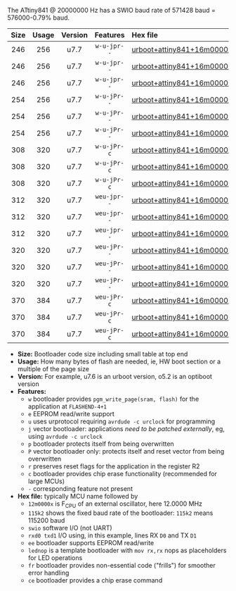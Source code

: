 The ATtiny841 @ 20000000 Hz has a SWIO baud rate of 571428 baud = 576000-0.79% baud.

|Size|Usage|Version|Features|Hex file|
|:-:|:-:|:-:|:-:|:--|
|246|256|u7.7|`w-u-jpr--`|[urboot+attiny841+16m0000x++460k8_swio_rxa2_txa1_lednop.hex](https://raw.githubusercontent.com/stefanrueger/urboot.hex/main/mcus/attiny841/external_oscillator/fcpu+16m0000_Hz/br++460k8_bps/urboot+attiny841+16m0000x++460k8_swio_rxa2_txa1_lednop.hex)|
|246|256|u7.7|`w-u-jpr--`|[urboot+attiny841+16m0000x++460k8_swio_rxa4_txa5_lednop.hex](https://raw.githubusercontent.com/stefanrueger/urboot.hex/main/mcus/attiny841/external_oscillator/fcpu+16m0000_Hz/br++460k8_bps/urboot+attiny841+16m0000x++460k8_swio_rxa4_txa5_lednop.hex)|
|246|256|u7.7|`w-u-jpr--`|[urboot+attiny841+16m0000x++460k8_swio_rxb2_txa7_lednop.hex](https://raw.githubusercontent.com/stefanrueger/urboot.hex/main/mcus/attiny841/external_oscillator/fcpu+16m0000_Hz/br++460k8_bps/urboot+attiny841+16m0000x++460k8_swio_rxb2_txa7_lednop.hex)|
|254|256|u7.7|`w-u-jPr--`|[urboot+attiny841+16m0000x++460k8_swio_rxa2_txa1.hex](https://raw.githubusercontent.com/stefanrueger/urboot.hex/main/mcus/attiny841/external_oscillator/fcpu+16m0000_Hz/br++460k8_bps/urboot+attiny841+16m0000x++460k8_swio_rxa2_txa1.hex)|
|254|256|u7.7|`w-u-jPr--`|[urboot+attiny841+16m0000x++460k8_swio_rxa4_txa5.hex](https://raw.githubusercontent.com/stefanrueger/urboot.hex/main/mcus/attiny841/external_oscillator/fcpu+16m0000_Hz/br++460k8_bps/urboot+attiny841+16m0000x++460k8_swio_rxa4_txa5.hex)|
|254|256|u7.7|`w-u-jPr--`|[urboot+attiny841+16m0000x++460k8_swio_rxb2_txa7.hex](https://raw.githubusercontent.com/stefanrueger/urboot.hex/main/mcus/attiny841/external_oscillator/fcpu+16m0000_Hz/br++460k8_bps/urboot+attiny841+16m0000x++460k8_swio_rxb2_txa7.hex)|
|308|320|u7.7|`w-u-jPr-c`|[urboot+attiny841+16m0000x++460k8_swio_rxa2_txa1_lednop_fr_ce.hex](https://raw.githubusercontent.com/stefanrueger/urboot.hex/main/mcus/attiny841/external_oscillator/fcpu+16m0000_Hz/br++460k8_bps/urboot+attiny841+16m0000x++460k8_swio_rxa2_txa1_lednop_fr_ce.hex)|
|308|320|u7.7|`w-u-jPr-c`|[urboot+attiny841+16m0000x++460k8_swio_rxa4_txa5_lednop_fr_ce.hex](https://raw.githubusercontent.com/stefanrueger/urboot.hex/main/mcus/attiny841/external_oscillator/fcpu+16m0000_Hz/br++460k8_bps/urboot+attiny841+16m0000x++460k8_swio_rxa4_txa5_lednop_fr_ce.hex)|
|308|320|u7.7|`w-u-jPr-c`|[urboot+attiny841+16m0000x++460k8_swio_rxb2_txa7_lednop_fr_ce.hex](https://raw.githubusercontent.com/stefanrueger/urboot.hex/main/mcus/attiny841/external_oscillator/fcpu+16m0000_Hz/br++460k8_bps/urboot+attiny841+16m0000x++460k8_swio_rxb2_txa7_lednop_fr_ce.hex)|
|312|320|u7.7|`weu-jpr--`|[urboot+attiny841+16m0000x++460k8_swio_rxa2_txa1_ee_lednop.hex](https://raw.githubusercontent.com/stefanrueger/urboot.hex/main/mcus/attiny841/external_oscillator/fcpu+16m0000_Hz/br++460k8_bps/urboot+attiny841+16m0000x++460k8_swio_rxa2_txa1_ee_lednop.hex)|
|312|320|u7.7|`weu-jpr--`|[urboot+attiny841+16m0000x++460k8_swio_rxa4_txa5_ee_lednop.hex](https://raw.githubusercontent.com/stefanrueger/urboot.hex/main/mcus/attiny841/external_oscillator/fcpu+16m0000_Hz/br++460k8_bps/urboot+attiny841+16m0000x++460k8_swio_rxa4_txa5_ee_lednop.hex)|
|312|320|u7.7|`weu-jpr--`|[urboot+attiny841+16m0000x++460k8_swio_rxb2_txa7_ee_lednop.hex](https://raw.githubusercontent.com/stefanrueger/urboot.hex/main/mcus/attiny841/external_oscillator/fcpu+16m0000_Hz/br++460k8_bps/urboot+attiny841+16m0000x++460k8_swio_rxb2_txa7_ee_lednop.hex)|
|320|320|u7.7|`weu-jPr--`|[urboot+attiny841+16m0000x++460k8_swio_rxa2_txa1_ee.hex](https://raw.githubusercontent.com/stefanrueger/urboot.hex/main/mcus/attiny841/external_oscillator/fcpu+16m0000_Hz/br++460k8_bps/urboot+attiny841+16m0000x++460k8_swio_rxa2_txa1_ee.hex)|
|320|320|u7.7|`weu-jPr--`|[urboot+attiny841+16m0000x++460k8_swio_rxa4_txa5_ee.hex](https://raw.githubusercontent.com/stefanrueger/urboot.hex/main/mcus/attiny841/external_oscillator/fcpu+16m0000_Hz/br++460k8_bps/urboot+attiny841+16m0000x++460k8_swio_rxa4_txa5_ee.hex)|
|320|320|u7.7|`weu-jPr--`|[urboot+attiny841+16m0000x++460k8_swio_rxb2_txa7_ee.hex](https://raw.githubusercontent.com/stefanrueger/urboot.hex/main/mcus/attiny841/external_oscillator/fcpu+16m0000_Hz/br++460k8_bps/urboot+attiny841+16m0000x++460k8_swio_rxb2_txa7_ee.hex)|
|370|384|u7.7|`weu-jPr-c`|[urboot+attiny841+16m0000x++460k8_swio_rxa2_txa1_ee_lednop_fr_ce.hex](https://raw.githubusercontent.com/stefanrueger/urboot.hex/main/mcus/attiny841/external_oscillator/fcpu+16m0000_Hz/br++460k8_bps/urboot+attiny841+16m0000x++460k8_swio_rxa2_txa1_ee_lednop_fr_ce.hex)|
|370|384|u7.7|`weu-jPr-c`|[urboot+attiny841+16m0000x++460k8_swio_rxa4_txa5_ee_lednop_fr_ce.hex](https://raw.githubusercontent.com/stefanrueger/urboot.hex/main/mcus/attiny841/external_oscillator/fcpu+16m0000_Hz/br++460k8_bps/urboot+attiny841+16m0000x++460k8_swio_rxa4_txa5_ee_lednop_fr_ce.hex)|
|370|384|u7.7|`weu-jPr-c`|[urboot+attiny841+16m0000x++460k8_swio_rxb2_txa7_ee_lednop_fr_ce.hex](https://raw.githubusercontent.com/stefanrueger/urboot.hex/main/mcus/attiny841/external_oscillator/fcpu+16m0000_Hz/br++460k8_bps/urboot+attiny841+16m0000x++460k8_swio_rxb2_txa7_ee_lednop_fr_ce.hex)|

- **Size:** Bootloader code size including small table at top end
- **Usage:** How many bytes of flash are needed, ie, HW boot section or a multiple of the page size
- **Version:** For example, u7.6 is an urboot version, o5.2 is an optiboot version
- **Features:**
  + `w` bootloader provides `pgm_write_page(sram, flash)` for the application at `FLASHEND-4+1`
  + `e` EEPROM read/write support
  + `u` uses urprotocol requiring `avrdude -c urclock` for programming
  + `j` vector bootloader: applications *need to be patched externally*, eg, using `avrdude -c urclock`
  + `p` bootloader protects itself from being overwritten
  + `P` vector bootloader only: protects itself and reset vector from being overwritten
  + `r` preserves reset flags for the application in the register R2
  + `c` bootloader provides chip erase functionality (recommended for large MCUs)
  + `-` corresponding feature not present
- **Hex file:** typically MCU name followed by
  + `12m0000x` is F<sub>CPU</sub> of an external oscillator, here 12.0000 MHz
  + `115k2` shows the fixed baud rate of the bootloader: `115k2` means 115200 baud
  + `swio` software I/O (not UART)
  + `rxd0 txd1` I/O using, in this example, lines RX `D0` and TX `D1`
  + `ee` bootloader supports EEPROM read/write
  + `lednop` is a template bootloader with `mov rx,rx` nops as placeholders for LED operations
  + `fr` bootloader provides non-essential code ("frills") for smoother error handling
  + `ce` bootloader provides a chip erase command
